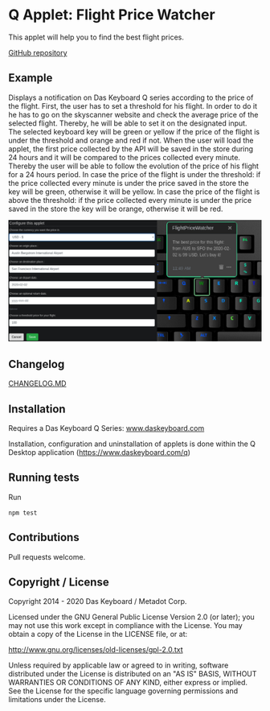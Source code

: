 # Q Applet: Flight Price Watcher

This applet will help you to find the best flight prices.

[GitHub repository](https://github.com/daskeyboard/daskeyboard-applet--fly-me)

## Example

Displays a notification on Das Keyboard Q series according to the price of the flight.
First, the user has to set a threshold for his flight. In order to do it he has to go on the skyscanner website and
check the average price of the selected flight. Thereby, he will be able to set it on the designated input.
The selected keyboard key will be green or yellow if the price of the flight is under the threshold and orange and red
if not.
When the user will load the applet, the first price collected by the API will be saved in the store during 24 hours and
it will be compared to the prices collected every minute. Thereby the user will be able to follow the evolution of the
price of his flight for a 24 hours period.
In case the price of the flight is under the threshold: if the price collected every minute is under the price
saved in the store the key will be green, otherwise it will be yellow.
In case the price of the flight is above the threshold: if the price collected every minute is under the price
saved in the store the key will be orange, otherwise it will be red.

![Flight Price Watcher on a Das Keyboard Q](assets/image.png "Flight Price Watcher result")

## Changelog

[CHANGELOG.MD](CHANGELOG.md)

## Installation

Requires a Das Keyboard Q Series: www.daskeyboard.com

Installation, configuration and uninstallation of applets is done within
the Q Desktop application (<https://www.daskeyboard.com/q>)

## Running tests

Run

    npm test

## Contributions

Pull requests welcome.

## Copyright / License

Copyright 2014 - 2020 Das Keyboard / Metadot Corp.

Licensed under the GNU General Public License Version 2.0 (or later);
you may not use this work except in compliance with the License.
You may obtain a copy of the License in the LICENSE file, or at:

   <http://www.gnu.org/licenses/old-licenses/gpl-2.0.txt>

Unless required by applicable law or agreed to in writing, software
distributed under the License is distributed on an "AS IS" BASIS,
WITHOUT WARRANTIES OR CONDITIONS OF ANY KIND, either express or implied.
See the License for the specific language governing permissions and
limitations under the License.
